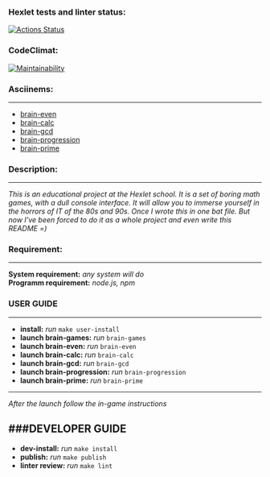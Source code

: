 ### Hexlet tests and linter status:
[![Actions Status](https://github.com/DenisSalnikoff/frontend-project-44/workflows/hexlet-check/badge.svg)](https://github.com/DenisSalnikoff/frontend-project-44/actions)
### CodeClimat:
[![Maintainability](https://api.codeclimate.com/v1/badges/d8a56c1289bab455b5c3/maintainability)](https://codeclimate.com/github/DenisSalnikoff/frontend-project-44/maintainability)
### Asciinems:
---
* [brain-even](https://asciinema.org/a/bdNwU531D9wLubOFtpH0ARL7z)
* [brain-calc](https://asciinema.org/a/xLyq6g1gwW8MHYxrdramXmgPV)
* [brain-gcd](https://asciinema.org/a/GnuEsdBYOh6yrWm7tAsdDP9Ia)
* [brain-progression](https://asciinema.org/a/8qv480NXtSSqePMwCjyfIMr2d)
* [brain-prime](https://asciinema.org/a/g2jdO5VegHl6j9OIxozHtzt2w)
### Description:
---
*This is an educational project at the Hexlet school. It is a set of boring math games, 
with a dull console interface. It will allow you to immerse yourself in the horrors of 
IT of the 80s and 90s. Once I wrote this in one bat file. But now I've been forced to 
do it as a whole project and even write this README =)*

### Requirement:
---

**System requirement:** *any system will do*  
**Programm requirement:** *node.js, npm*

### USER GUIDE
---

- **install:** *run* `make user-install`
- **launch brain-games:** *run* `brain-games`
- **launch brain-even:** *run* `brain-even`
- **launch brain-calc:** *run* `brain-calc`
- **launch brain-gcd:** *run* `brain-gcd`
- **launch brain-progression:** *run* `brain-progression`
- **launch brain-prime:** *run* `brain-prime`
---
*After the launch follow the in-game instructions*

###DEVELOPER GUIDE
---

- **dev-install:** *run* `make install`
- **publish:** *run* `make publish`
- **linter review:** *run* `make lint`
